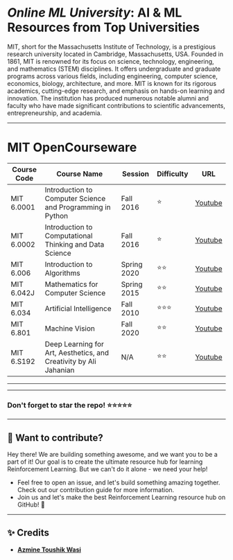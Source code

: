 # ***Online ML University***: **AI & ML Resources from Top Universities**
MIT, short for the Massachusetts Institute of Technology, is a prestigious research university located in Cambridge, Massachusetts, USA. Founded in 1861, MIT is renowned for its focus on science, technology, engineering, and mathematics (STEM) disciplines. It offers undergraduate and graduate programs across various fields, including engineering, computer science, economics, biology, architecture, and more. MIT is known for its rigorous academics, cutting-edge research, and emphasis on hands-on learning and innovation. The institution has produced numerous notable alumni and faculty who have made significant contributions to scientific advancements, entrepreneurship, and academia.



---

# **MIT OpenCourseware**
| Course Code | Course Name | Session | Difficulty | URL |
| --- | --- | --- | --- | --- |
| MIT 6.0001 | Introduction to Computer Science and Programming in Python | Fall 2016 | ⭐ | [Youtube](https://youtube.com/watch?v=nykOeWgQcHM&list=PLUl4u3cNGP63WbdFxL8giv4yhgdMGaZNA&pp=iAQB) |
| MIT 6.0002 | Introduction to Computational Thinking and Data Science | Fall 2016 | ⭐ | [Youtube](https://youtube.com/watch?v=C1lhuz6pZC0&list=PLUl4u3cNGP619EG1wp0kT-7rDE_Az5TNd&pp=iAQB) |
| MIT 6.006 | Introduction to Algorithms | Spring 2020 | ⭐⭐ | [Youtube](https://youtube.com/watch?v=ZA-tUyM_y7s&list=PLUl4u3cNGP63EdVPNLG3ToM6LaEUuStEY&pp=iAQB) |
| MIT 6.042J | Mathematics for Computer Science | Spring 2015 | ⭐⭐ | [Youtube](https://youtube.com/watch?v=wIq4CssPoO0&list=PLUl4u3cNGP60UlabZBeeqOuoLuj_KNphQ&pp=iAQB) |
| MIT 6.034 | Artificial Intelligence | Fall 2010 | ⭐⭐⭐ | [Youtube](https://youtube.com/watch?v=TjZBTDzGeGg&list=PLUl4u3cNGP63gFHB6xb-kVBiQHYe_4hSi&pp=iAQB) |
| MIT 6.801 | Machine Vision | Fall 2020 | ⭐⭐ | [Youtube](https://youtube.com/watch?v=tY2gczObpfU&list=PLUl4u3cNGP63pfpS1gV5P9tDxxL_e4W8O&pp=iAQB) | 
| MIT 6.S192 | Deep Learning for Art, Aesthetics, and Creativity by Ali Jahanian | N/A | ⭐⭐ | [Youtube](https://lnkd.in/gEyRbEZx) | 

---
---

### Don't forget to **star** the repo! ⭐⭐⭐⭐⭐

---
## 👋 **Want to contribute?**

Hey there! We are building something awesome, and we want you to be a part of it! Our goal is to create the ultimate resource hub for learning Reinforcement Learning. But we can't do it alone - we need your help!
- Feel free to open an issue, and let's build something amazing together. Check out our contribution guide for more information.
- Join us and let's make the best Reinforcement Learning resource hub on GitHub! 🚀

---

## ✨ **Credits**
- [**Azmine Toushik Wasi**]()
